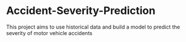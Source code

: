 # Accident-Severity-Prediction
This project aims to use historical data and build a model to predict the severity of motor vehicle accidents
